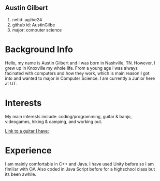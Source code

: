 ## Austin Gilbert
1. netid: agilbe24
2. github id: AustinGilbe
3. major: computer science

# Background Info
Hello, my name is Austin Gilbert and I was born in Nashville, TN. However, I grew up in Knoxville my whole life. 
From a young age I was always facinated with computers and how they work, which is main reason I got into and
wanted to major in Computer Science. I am currently a Junior here at UT.

# Interests
My main interests include: coding/programming, guitar & banjo, videogames, hiking & camping, and working out.

[Link to a guitar I have:](https://www.guitarcenter.com/Yamaha/FSX800C-Small-Body-Acoustic-Electric-Guitar-Sand-Burst-1500000015775.gc)

# Experience
I am mainly comfortable in C++ and Java. I have used Unity before so I am fimiliar with C#.
Also coded in Java Script before for a highschool class but its been awhile. 
